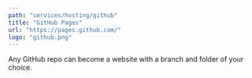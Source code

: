 ```yaml
---
path: "services/hosting/github"
title: "GitHub Pages"
url: "https://pages.github.com/"
logo: "github.png"
---
```


Any GitHub repo can become a website with a branch and folder of your choice.
